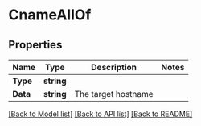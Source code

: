 # CnameAllOf

## Properties

Name | Type | Description | Notes
------------ | ------------- | ------------- | -------------
**Type** | **string** |  | 
**Data** | **string** | The target hostname | 

[[Back to Model list]](../README.md#documentation-for-models) [[Back to API list]](../README.md#documentation-for-api-endpoints) [[Back to README]](../README.md)


